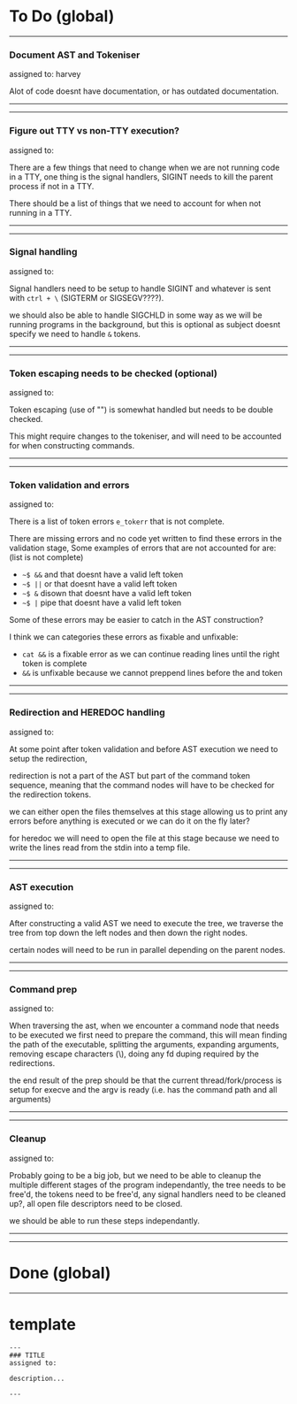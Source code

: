 
# To Do (global)

---
### Document AST and Tokeniser
assigned to: harvey

Alot of code doesnt have documentation, or has outdated documentation.

---

---
### Figure out TTY vs non-TTY execution?
assigned to: 

There are a few things that need to change when we are not running code in a TTY,
one thing is the signal handlers, SIGINT needs to kill the parent process if not 
in a TTY. 

There should be a list of things that we need to account for when not running in a TTY.

---

---
### Signal handling
assigned to: 

Signal handlers need to be setup to handle SIGINT and whatever is sent with `ctrl + \` (SIGTERM or SIGSEGV????).

we should also be able to handle SIGCHLD in some way as we will be running programs in the background, but this is optional as subject doesnt specify we need to handle `&` tokens.

---

---
### Token escaping needs to be checked (optional)
assigned to: 

Token escaping (use of "\") is somewhat handled but needs to be double checked.

This might require changes to the tokeniser, and will need to be accounted for when 
constructing commands.

---

---
### Token validation and errors
assigned to: 

There is a list of token errors `e_tokerr` that is not complete.

There are missing errors and no code yet written to find these errors in the validation stage, 
Some examples of errors that are not accounted for are: (list is not complete)
- `~$ &&` and that doesnt have a valid left token
- `~$ ||` or that doesnt have a valid left token
- `~$ &` disown that doesnt have a valid left token
- `~$ |` pipe that doesnt have a valid left token

Some of these errors may be easier to catch in the AST construction?

I think we can categories these errors as fixable and unfixable:
- `cat &&` is a fixable error as we can continue reading lines until the right token is complete
- `&&` is unfixable because we cannot preppend lines before the and token

---

---
### Redirection and HEREDOC handling
assigned to: 

At some point after token validation and before AST execution we need to setup the redirection,

redirection is not a part of the AST but part of the command token sequence, meaning that the
command nodes will have to be checked for the redirection tokens.

we can either open the files themselves at this stage allowing us to print any errors before anything is executed or we can do it on the fly later? 

for heredoc we will need to open the file at this stage because we need to write the lines read
from the stdin into a temp file.

---

---
### AST execution
assigned to: 

After constructing a valid AST we need to execute the tree,
we traverse the tree from top down the left nodes and then down the right nodes.

certain nodes will need to be run in parallel depending on the parent nodes.

---

---
### Command prep
assigned to: 

When traversing the ast, when we encounter a command node that needs to be executed we first need to prepare the command, this will mean finding the path of the executable, splitting the arguments, expanding arguments, removing escape characters (\\), doing any fd duping required by the redirections.

the end result of the prep should be that the current thread/fork/process is setup for execve and the argv is ready (i.e. has the command path and all arguments)

---

---
### Cleanup
assigned to: 

Probably going to be a big job, but we need to be able to cleanup the multiple different
stages of the program independantly, the tree needs to be free'd, the tokens need to be free'd, any signal handlers need to be cleaned up?, all open file descriptors need to be closed.

we should be able to run these steps independantly.

---

---
# Done (global)




---
# template

```
---
### TITLE
assigned to: 

description...

---
```
